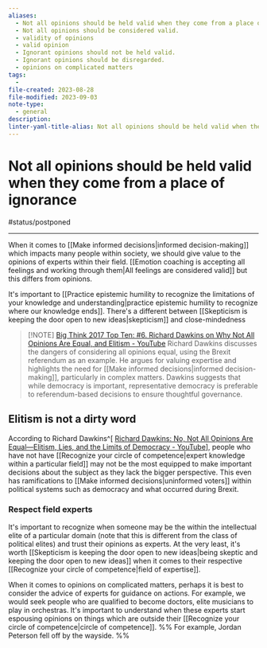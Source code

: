 ```yaml
---
aliases:
  - Not all opinions should be held valid when they come from a place of ignorance
  - Not all opinions should be considered valid.
  - validity of opinions
  - valid opinion
  - Ignorant opinions should not be held valid.
  - Ignorant opinions should be disregarded.
  - opinions on complicated matters
tags:
  - 
file-created: 2023-08-28
file-modified: 2023-09-03
note-type:
  - general
description: 
linter-yaml-title-alias: Not all opinions should be held valid when they come from a place of ignorance
---
```


# Not all opinions should be held valid when they come from a place of ignorance

#status/postponed

---

When it comes to [[Make informed decisions|informed decision-making]] which impacts many people within society, we should give value to the opinions of experts within their field. [[Emotion coaching is accepting all feelings and working through them|All feelings are considered valid]] but this differs from opinions.

It's important to [[Practice epistemic humility to recognize the limitations of your knowledge and understanding|practice epistemic humility to recognize where our knowledge ends]]. There's a different between [[Skepticism is keeping the door open to new ideas|skepticism]] and close-mindedness

> [!NOTE] [Big Think 2017 Top Ten: #6. Richard Dawkins on Why Not All Opinions Are Equal, and Elitism - YouTube](https://www.youtube.com/watch?v=E60DTsJN_1M)
> Richard Dawkins discusses the dangers of considering all opinions equal, using the Brexit referendum as an example. He argues for valuing expertise and highlights the need for [[Make informed decisions|informed decision-making]], particularly in complex matters. Dawkins suggests that while democracy is important, representative democracy is preferable to referendum-based decisions to ensure thoughtful governance.

## Elitism is not a dirty word

According to Richard Dawkins^[ [Richard Dawkins: No, Not All Opinions Are Equal—Elitism, Lies, and the Limits of Democracy - YouTube](https://www.youtube.com/watch?v=pe4feBH0ABk)], people who have not have [[Recognize your circle of competence|expert knowledge within a particular field]] may not be the most equipped to make important decisions about the subject as they lack the bigger perspective. This even has ramifications to [[Make informed decisions|uninformed voters]] within political systems such as democracy and what occurred during Brexit.

### Respect field experts

It's important to recognize when someone may be the within the intellectual elite of a particular domain (note that this is different from the class of political elites) and trust their opinions as experts. At the very least, it's worth [[Skepticism is keeping the door open to new ideas|being skeptic and keeping the door open to new ideas]] when it comes to their respective [[Recognize your circle of competence|field of expertise]].

When it comes to opinions on complicated matters, perhaps it is best to consider the advice of experts for guidance on actions. For example, we would seek people who are qualified to become doctors, elite musicians to play in orchestras. It's important to understand when these experts start espousing opinions on things which are outside their [[Recognize your circle of competence|circle of competence]]. %% For example, Jordan Peterson fell off by the wayside. %%
